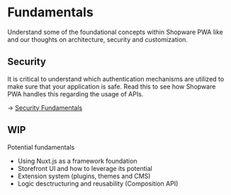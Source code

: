 # Fundamentals <Badge text="coming soon"/>

Understand some of the foundational concepts within Shopware PWA like and our thoughts on architecture, security and customization.


## Security <Badge text="new" type="info"/>

It is critical to understand which authentication mechanisms are utilized to make sure that your application is safe. Read this to see how Shopware PWA handles this regarding the usage of APIs.

→ [Security Fundamentals](./security)

## WIP

Potential fundamentals

 * Using Nuxt.js as a framework foundation
 * Storefront UI and how to leverage its potential
 * Extension system (plugins, themes and CMS)
 * Logic desctructuring and reusability (Composition API)